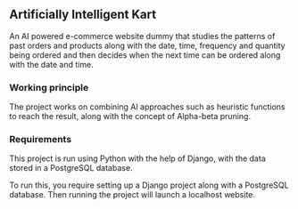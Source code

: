 ## Artificially Intelligent Kart

An AI powered e-commerce website dummy that studies the patterns of past orders and products along with the date, time, frequency and quantity being ordered and then decides when the next time can be ordered along with the date and time.

### Working principle

The project works on combining AI approaches such as heuristic functions to reach the result, along with the concept of Alpha-beta pruning.

### Requirements

This project is run using Python with the help of Django, with the data stored in a PostgreSQL database.

To run this, you require setting up a Django project along with a PostgreSQL database. Then running the project will launch a localhost website.
